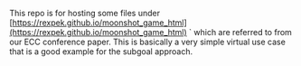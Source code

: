 This repo is for hosting some files under [https://rexpek.github.io/moonshot_game_html](https://rexpek.github.io/moonshot_game_html)
` which are referred to from our ECC conference paper. This is basically a very simple virtual use case that is a good example for the subgoal approach.  
